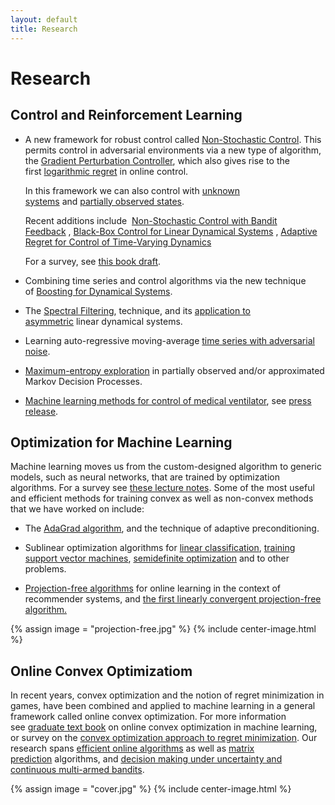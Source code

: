 ```yaml
---
layout: default
title: Research
---
```


# Research

## Control and Reinforcement Learning

- A new framework for robust control called [Non-Stochastic Control](https://arxiv.org/abs/2211.09619). This permits control in adversarial environments via a new type of algorithm, the [Gradient Perturbation Controller](https://arxiv.org/abs/1902.08721), which also gives rise to the first [logarithmic regret](https://arxiv.org/abs/1909.05062) in online control.

  In this framework we can also control with [unknown systems](https://arxiv.org/abs/1911.12178) and [partially observed states](https://arxiv.org/abs/2001.09254).

  Recent additions include  [Non-Stochastic Control with Bandit Feedback](https://arxiv.org/pdf/2008.05523) , [Black-Box Control for Linear Dynamical Systems](https://arxiv.org/pdf/2007.06650) , [Adaptive Regret for Control of Time-Varying Dynamics](https://arxiv.org/pdf/2007.04393)

  For a survey, see [this book draft](https://arxiv.org/abs/2211.09619).

- Combining time series and control algorithms via the new technique of [Boosting for Dynamical Systems](https://arxiv.org/abs/1906.08720).

- The [Spectral Filtering](https://arxiv.org/abs/1711.00946), technique, and its [application to asymmetric](https://arxiv.org/abs/1802.03981) linear dynamical systems.

- Learning auto-regressive moving-average [time series with adversarial noise](http://proceedings.mlr.press/v30/Anava13.pdf).

- [Maximum-entropy exploration](https://arxiv.org/abs/1812.02690) in partially observed and/or approximated Markov Decision Processes.

- [Machine learning methods for control of medical ventilator](https://arxiv.org/abs/2102.06779), see [press release](https://www.cs.princeton.edu/news/engineering-and-artificial-intelligence-combine-safeguard-patients%E2%80%99-lives).

## Optimization for Machine Learning

Machine learning moves us from the custom-designed algorithm to generic models, such as neural networks, that are trained by optimization algorithms. For a survey see [these lecture notes](https://arxiv.org/abs/1909.03550). Some of the most useful and efficient methods for training convex as well as non-convex methods that we have worked on include:

- The [AdaGrad algorithm](http://www.jmlr.org/papers/volume12/duchi11a/duchi11a.pdf), and the technique of adaptive preconditioning.

- Sublinear optimization algorithms for [linear classification](https://arxiv.org/abs/1010.4408), [training support vector machines](http://papers.nips.cc/paper/4359-beating-sgd-learning-svms-in-sublinear-time), [semidefinite optimization](http://arxiv.org/abs/1208.5211) and to other problems.

- [Projection-free algorithms](https://arxiv.org/abs/1206.4657) for online learning in the context of recommender systems, and [the first linearly convergent projection-free algorithm.](http://arxiv.org/abs/1301.4666)

{% assign image = "projection-free.jpg" %}
{% include center-image.html %}

## Online Convex Optimizatiom

In recent years, convex optimization and the notion of regret minimization in games, have been combined and applied to machine learning in a general framework called online convex optimization. For more information see [graduate text book](http://ocobook.cs.princeton.edu/) on online convex optimization in machine learning, or survey on the [convex optimization approach to regret minimization](https://pdfs.semanticscholar.org/cea0/1bd3c778418117f447417f7c457eac94f992.pdf). Our research spans [efficient online algorithms](https://dl.acm.org/citation.cfm?id=1296051) as well as [matrix prediction](https://arxiv.org/abs/1204.0136) algorithms, and [decision making under uncertainty and continuous multi-armed bandits](https://ieeexplore.ieee.org/document/6191328?arnumber=6191328).

{% assign image = "cover.jpg" %}
{% include center-image.html %}
